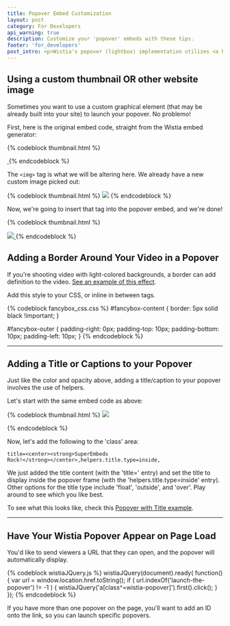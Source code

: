 ```yaml
---
title: Popover Embed Customization
layout: post
category: For Developers
api_warning: true
description: Customize your 'popover' embeds with these tips.
footer: 'for_developers'
post_intro: <p>Wistia's popover (lightbox) implementation utilizes <a href='http://fancybox.net/'>Fancybox</a>, a plug-in for jQuery. The Fancybox API gives access to all kinds of custom effects and settings that Wistia users can access. Here are a few of our favorites that we've helped customers implement.</p>
---
```


## Using a custom thumbnail OR other website image

Sometimes you want to use a custom graphical element (that may be already built
into your site) to launch your popover. No problemo!

First, here is the original embed code, straight from the Wistia embed generator:

{% codeblock thumbnail.html %}
<a href="http://fast.wistia.net/embed/iframe/sb22fqki3j?autoPlay=true&controlsVisibleOnLoad=true&playButton=false&playerColor=F36F36&popover=true&version=v1&videoHeight=360&videoWidth=640" class="wistia-popover[height=360,playerColor=F36F36,width=640]">

<img src="http://embed.wistia.com/deliveries/34d01c07ff2da906b092c8ba1c75b0c345006340.jpg?image_play_button=false&image_play_button_color=F36F36e0&image_crop_resized=150x84" alt="" />

</a>
<script charset="ISO-8859-1" src="http://fast.wistia.net/static/popover-v1.js"></script>
{% endcodeblock %}

The `<img>` tag is what we will be altering here. We already have a new custom image
picked out:

{% codeblock thumbnail.html %}
<img src="http://wistia.com/doc/custom-image-for-example-purposes.jpg" />
{% endcodeblock %}

Now, we're going to insert that tag into the popover embed, and we're done!

{% codeblock thumbnail.html %}
<a href="http://fast.wistia.net/embed/iframe/sb22fqki3j?autoPlay=true&controlsVisibleOnLoad=true&playButton=false&playerColor=F36F36&popover=true&version=v1&videoHeight=360&videoWidth=640" class="wistia-popover[height=360,playerColor=F36F36,width=640]">

<img src="http://wistia.com/doc/custom-image-for-example-purposes.jpg" />

</a>
<script charset="ISO-8859-1" src="http://fast.wistia.net/static/popover-v1.js"></script>
{% endcodeblock %}


## Adding a Border Around Your Video in a Popover

If you're shooting video with light-colored backgrounds, a border can add definition to the video. <a id="a141167104_videoPopup" href="//app.wistia.com/embed/medias/4e21ff57d7.html?width=640&height=290&autoplay=false&playbutton=true&controls_visible=false&end_video_behavior=default">See an example of this effect</a><script type="text/javascript" src="//static.wistia.com/popover/popover.js"></script><script type="text/javascript">Wistia.requireFancyBoxAssets(function() {Wistia.fancyBoxJQuery("#a141167104_videoPopup").fancybox({type: "iframe",width: 640,height: 290,});});</script>.

Add this style to your CSS, or inline in between tags.

{% codeblock fancybox_css.css %}
#fancybox-content {
  border: 5px solid black !important;
}

#fancybox-outer {
  padding-right: 0px;
  padding-top: 10px;
  padding-bottom: 10px;
  padding-left: 10px;
}
{% endcodeblock %}

---

## Adding a Title or Captions to your Popover

Just like the color and opacity above, adding a title/caption to your popover involves the use of helpers.


Let's start with the same embed code as above:

{% codeblock thumbnail.html %}
<a href="http://fast.wistia.net/embed/iframe/e6bfb5acbd?videoWidth=640&videoHeight=360&controlsVisibleOnLoad=true&autoPlay=true&popover=true" 
class="wistia-popover[width=640,height=360,playerColor=#636155]"><img src="http://embed.wistia.com/deliveries/d88b25fd28dda2795fa3c754f6d08221cfb8b206.jpg?image_play_button=true&image_crop_resized=150x84" /></a>
<script charset="ISO-8859-1" src="http://fast.wistia.net/static/popover-v1.js"></script>
{% endcodeblock %}

Now, let's add the following to the 'class' area:

<code class="full_width">title=&lt;center&gt;&lt;strong&gt;SuperEmbeds Rock!&lt;/strong&gt;&lt;/center&gt;,helpers.title.type=inside,</code>

We just added the title content (with the 'title=' entry) and set the title to display inside the popover frame (with the 'helpers.title.type=inside' entry).  Other options for the title type include 'float', 'outside', and 'over'.  Play around to see which you like best.


To see what this looks like, check this <a href="http://fast.wistia.net/embed/iframe/19bd8cf131?videoWidth=640&videoHeight=360&controlsVisibleOnLoad=true&autoPlay=true&popover=true" class='wistia-popover[width=640,height=360,playerColor=#636155,helpers.overlay.css.backgroundColor=#000,helpers.overlay.opacity=1,title=<center><strong>SuperEmbeds Rock!</strong></center>,helpers.title.type=inside,padding=60,]'>Popover with Title example</a><script charset="ISO-8859-1" src="http://fast.wistia.net/static/popover-v1.js"></script>.

--- 

## Have Your Wistia Popover Appear on Page Load

You'd like to send viewers a URL that they can open, and the popover will automatically display.

{% codeblock wistiaJQuery.js %}
wistiaJQuery(document).ready( function() {
  var url = window.location.href.toString();
  if ( url.indexOf('launch-the-popover') != -1 )
  {
    wistiaJQuery('a[class^=wistia-popover]').first().click();
  }
});
{% endcodeblock %}

If you have more than one popover on the page, you'll want to add an ID onto the link, so you can launch specific popovers.

